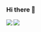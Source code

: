 ### Hi there 👋

<a href="https://github.com/anuraghazra/github-readme-stats">
    <img align="left" src="https://github-readme-stats.vercel.app/api?username=isbm&show_icons=true&hide_rank=true&count_private=true&theme=dark" />
    <img align="left" src="https://github-readme-stats.vercel.app/api/top-langs/?username=isbm&hide=html,php,javascript&theme=dark" />
</a>
